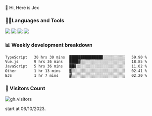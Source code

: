  👋 Hi, Here is Jex

 

### 🧑‍💻Languages and Tools

<code><a href="https://react.dev"><img src="https://api.iconify.design/logos:react.svg" /></a></code>
<code><a href="https://github.com/vuejs/core"><img src="https://api.iconify.design/logos:vue.svg" /></a></code> 
<code><a href="https://github.com/microsoft/TypeScript"><img src="https://api.iconify.design/logos:typescript-icon.svg" /></a></code>
<code><a href="https://threejs.org/"><img src="https://api.iconify.design/logos:threejs.svg" /></a></code>

### 📊 Weekly development breakdown

<!--START_SECTION:waka-->

```txt
TypeScript   30 hrs 30 mins  ███████████████░░░░░░░░░░   59.90 %
Vue.js       9 hrs 36 mins   ████▓░░░░░░░░░░░░░░░░░░░░   18.85 %
JavaScript   5 hrs 36 mins   ██▓░░░░░░░░░░░░░░░░░░░░░░   11.02 %
Other        1 hr 13 mins    ▓░░░░░░░░░░░░░░░░░░░░░░░░   02.41 %
EJS          1 hr 7 mins     ▓░░░░░░░░░░░░░░░░░░░░░░░░   02.20 %
```

<!--END_SECTION:waka-->


### 👀 Visitors Count

![gh_visitors](https://profile-counter.glitch.me/jexlau/count.svg)

start at 06/10/2023.
